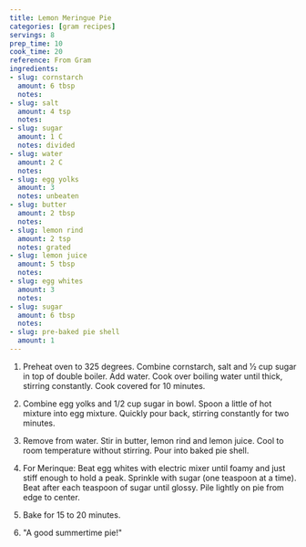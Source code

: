 ```yaml
---
title: Lemon Meringue Pie
categories: [gram recipes]
servings: 8
prep_time: 10
cook_time: 20
reference: From Gram
ingredients:
- slug: cornstarch
  amount: 6 tbsp
  notes:
- slug: salt
  amount: 4 tsp
  notes:
- slug: sugar
  amount: 1 C
  notes: divided
- slug: water
  amount: 2 C
  notes:
- slug: egg yolks
  amount: 3
  notes: unbeaten
- slug: butter
  amount: 2 tbsp
  notes:
- slug: lemon rind
  amount: 2 tsp
  notes: grated
- slug: lemon juice
  amount: 5 tbsp
  notes:
- slug: egg whites
  amount: 3
  notes:
- slug: sugar
  amount: 6 tbsp
  notes:
- slug: pre-baked pie shell
  amount: 1
---
```


1. Preheat oven to 325 degrees. Combine cornstarch, salt and 1⁄2 cup sugar in top of double boiler. Add water. Cook over boiling water until thick, stirring constantly. Cook covered for 10 minutes.
2. Combine egg yolks and 1/2 cup sugar in bowl. Spoon a little of hot mixture into egg mixture. Quickly pour back, stirring constantly for two minutes.

3. Remove from water. Stir in butter, lemon rind and lemon juice. Cool to room temperature without stirring. Pour into baked pie shell.

4. For Merinque: Beat egg whites with electric mixer until foamy and just stiff enough to hold a peak. Sprinkle with sugar (one teaspoon at a time). Beat after each teaspoon of sugar until glossy. Pile lightly on pie from edge to center.

5. Bake for 15 to 20 minutes.

6. "A good summertime pie!"
